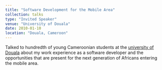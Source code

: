 ```yaml
---
title: "Software Development for the Mobile Area"
collection: talks
type: "Invited Speaker"
venue: "University of Douala"
date: 2010-01-10
location: "Douala, Cameroon"
---
```


Talked to hundredth of young Cameroonian students at the [university of Douala](https://www.univ-douala.cm/) about my work experience as a software developer and the opportunities that are present for the next generation of Africans entering the mobile area.
